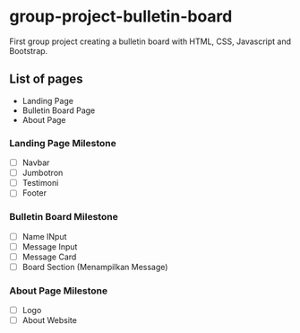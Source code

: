 # group-project-bulletin-board
First group project creating a bulletin board with HTML, CSS, Javascript and Bootstrap.

## List of pages
- Landing Page
- Bulletin Board Page
- About Page

### Landing Page Milestone
- [ ] Navbar
- [ ] Jumbotron
- [ ] Testimoni
- [ ] Footer

### Bulletin Board Milestone
- [ ] Name INput
- [ ] Message Input
- [ ] Message Card
- [ ] Board Section (Menampilkan Message)

### About Page Milestone
- [ ] Logo
- [ ] About Website
